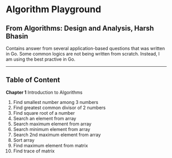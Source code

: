 # Algorithm Playground
## From Algorithms: Design and Analysis, Harsh Bhasin
Contains answer from several application-based questions that was written in Go.
Some common logics are not being written from scratch. Instead, I am using the best practive in Go.

___
## Table of Content

**Chapter 1** Introduction to Algorithms

1. Find smallest number among 3 numbers
2. Find greatest common divisor of 2 numbers
3. Find square root of a number
4. Search an element from array
5. Search maximum element from array
6. Search minimum element from array
7. Search 2nd maximum element from array
8. Sort array
9. Find maximum element from matrix
10. Find trace of matrix